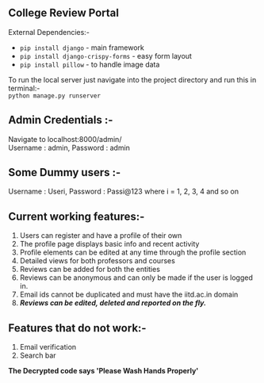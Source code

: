 ## College Review Portal
External Dependencies:-  

 - `pip install django` - main framework  
 - `pip install django-crispy-forms` - easy form layout  
 - `pip install pillow` - to handle image data  

To run the local server just navigate into the project directory and run this in terminal:-  
`python manage.py runserver` 

## Admin Credentials :-  
Navigate to localhost:8000/admin/  
Username : admin, Password : admin  

## Some Dummy users :-
Username : Useri, Password : Passi@123     where i = 1, 2, 3, 4 and so on

## Current working features:-  

 1. Users can register and have a profile of their own  
 2. The profile page displays basic info and recent activity  
 3. Profile elements can be edited at any time through the profile section  
 4. Detailed views for both professors and courses  
 5. Reviews can be added for both the entities  
 6. Reviews can be anonymous and can only be made if the user is logged in.  
 7. Email ids cannot be duplicated and must have the iitd.ac.in domain
 8. ***Reviews can be edited, deleted and reported on the fly.***

## Features that do not work:-  
 1. Email verification    
 2. Search bar  
 
 **The Decrypted code says 'Please Wash Hands Properly'**
